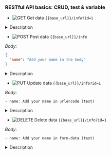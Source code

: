 ### RESTful API basics: CRUD, test & variable
   - ![GET](https://img.shields.io/badge/GET-green) Get data `{{base_url}}/info?id=1`

  
<details>
<summary>Description</summary>

This is a GET request and it is used to "get" data from an endpoint. There is no request body for a GET request, but you can use query parameters to help specify the resource you want data on (e.g., in this request, we have `id=1`).

A successful GET response will have a `200 OK` status, and should include some kind of response body - for example, HTML web content or JSON data.

</details>

  - ![POST](https://img.shields.io/badge/POST-yellow) Post data `{{base_url}}/info`

  
  *Body*:
  ```json
{
	"name": "Add your name in the body"
}
  ```
  
<details>
<summary>Description</summary>

This is a POST request, submitting data to an API via the request body. This request submits JSON data, and the data is reflected in the response.

A successful POST request typically returns a `200 OK` or `201 Created` response code.

</details>

  - ![PUT](https://img.shields.io/badge/PUT-blue) Update data `{{base_url}}/info?id=1`

  
  *Body*:
  
    - name: Add your name in urlencode (text)
  
<details>
<summary>Description</summary>

This is a PUT request and it is used to overwrite an existing piece of data. For instance, after you create an entity with a POST request, you may want to modify that later. You can do that using a PUT request. You typically identify the entity being updated by including an identifier in the URL (eg. `id=1`).

A successful PUT request typically returns a `200 OK`, `201 Created`, or `204 No Content` response code.

</details>

  - ![DELETE](https://img.shields.io/badge/DELETE-red) Delete data `{{base_url}}/info?id=1`

  
  *Body*:
  
    - name: Add your name in form-data (text)
  
<details>
<summary>Description</summary>

This is a DELETE request, and it is used to delete data that was previously created via a POST request. You typically identify the entity being updated by including an identifier in the URL (eg. `id=1`).

A successful DELETE request typically returns a `200 OK`, `202 Accepted`, or `204 No Content` response code.

</details>
